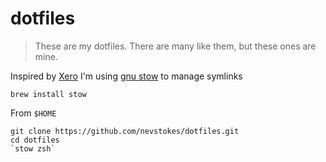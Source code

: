 dotfiles
========

> These are my dotfiles.
> There are many like them, but these ones are mine.

Inspired by [Xero](https://github.com/xero/dotfiles) I'm using [gnu stow](http://www.gnu.org/software/stow/) to manage symlinks

	brew install stow

From `$HOME`

	git clone https://github.com/nevstokes/dotfiles.git
	cd dotfiles
	`stow zsh`
